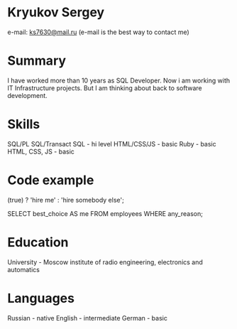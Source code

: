 # Kryukov Sergey

e-mail: ks7630@mail.ru 
(e-mail is the best way to contact me)

# Summary
I have worked more than 10 years as SQL Developer.
Now i am working with IT Infrastructure projects. 
But I am thinking about back to software development.

# Skills
SQL/PL SQL/Transact SQL - hi level
HTML/CSS/JS - basic
Ruby - basic
HTML, CSS, JS - basic

# Code example

(true) ? 'hire me' : 'hire somebody else';

SELECT best_choice AS me FROM employees WHERE any_reason;

# Education
University - Moscow institute of radio engineering, electronics and automatics

# Languages
Russian - native
English - intermediate
German - basic